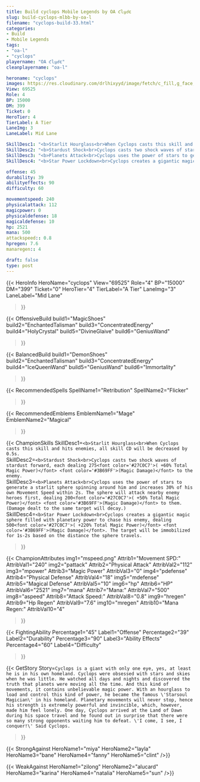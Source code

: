 ```yaml
---
title: Build cyclops Mobile Legends by OA ƈlყძε
slug: build-cyclops-mlbb-by-oa-l
filename: "cyclops-build-33.html"
categories: 
- Build 
- Mobile Legends
tags: 
- "oa-l"
- "cyclops"
playername: "OA ƈlყძε"
cleanplayername: "oa-l"

heroname: "cyclops"
images: https://res.cloudinary.com/drlhixyyd/image/fetch/c_fill,g_face,f_auto/https://cdn2-build.mobagenie.my.id/p/images/banner/full/cyclops.jpg
View: 69525 
Role: 4 
BP: 15000
DM: 399 
Ticket: 0 
HeroTier: 4 
TierLabel: A Tier 
LaneImg: 3
LaneLabel: Mid Lane 

SkillDesc1: "<b>Starlit Hourglass<br>When Cyclops casts this skill and hits enemies, all skill CD will be decreased by 0.5s."   
SkillDesc2: "<b>Stardust Shock<br>Cyclops casts two shock waves of stardust forward, each dealing 275<font color='#27C0C7'>( +60% Total Magic Power)</font> <font color='#3B69FF'>(Magic Damage)</font> to the enemy."   
SkillDesc3: "<b>Planets Attack<br>Cyclops uses the power of stars to generate a starlit sphere spinning around him and increases 30% of his own Movement Speed within 2s. The sphere will attack nearby enemy heroes first, dealing 200<font color='#27C0C7'>( +50% Total Magic Power)</font> <font color='#3B69FF'>(Magic Damage)</font> to them. (Damage dealt to the same target will decay.)"   
SkillDesc4: "<b>Star Power Lockdown<br>Cyclops creates a gigantic magic sphere filled with planetary power to chase his enemy, dealing 500<font color='#27C0C7'>( +220% Total Magic Power)</font> <font color='#3B69FF'>(Magic Damage)</font>. The target will be immobilized for 1s-2s based on the distance the sphere travels."  

offense: 45 
durability: 39 
abilityeffects: 90 
difficulty: 60 

movementspeed: 240
physicalattack: 112
magicpower: 0
physicaldefense: 18
magicaldefense: 10
hp: 2521
mana: 500
attackspeed:: 0.8
hpregen: 7.6
manaregen:: 4

draft: false
type: post
---
```


{{< HeroInfo 
HeroName="cyclops" 
View="69525" 
Role="4" 
BP="15000" 
DM="399" 
Ticket="0" 
HeroTier="4" 
TierLabel="A Tier" 
LaneImg="3" 
LaneLabel="Mid Lane" 
>}}
 
{{< OffensiveBuild 
build1="MagicShoes"  
build2="EnchantedTalisman" 
build3="ConcentratedEnergy" 
build4="HolyCrystal" 
build5="DivineGlaive" 
build6="GeniusWand" 
>}} 

{{< BalancedBuild 
build1="DemonShoes"  
build2="EnchantedTalisman" 
build3="ConcentratedEnergy" 
build4="IceQueenWand" 
build5="GeniusWand" 
build6="Immortality" 
>}}


{{< RecommendedSpells 
SpellName1="Retribution" 
SpellName2="Flicker" 
>}}  

{{< RecommendedEmblems 
EmblemName1="Mage" 
EmblemName2="Magical" 
>}}   

{{< ChampionSkills 
SkillDesc1=`<b>Starlit Hourglass<br>When Cyclops casts this skill and hits enemies, all skill CD will be decreased by 0.5s.`   
SkillDesc2=`<b>Stardust Shock<br>Cyclops casts two shock waves of stardust forward, each dealing 275<font color='#27C0C7'>( +60% Total Magic Power)</font> <font color='#3B69FF'>(Magic Damage)</font> to the enemy.`   
SkillDesc3=`<b>Planets Attack<br>Cyclops uses the power of stars to generate a starlit sphere spinning around him and increases 30% of his own Movement Speed within 2s. The sphere will attack nearby enemy heroes first, dealing 200<font color='#27C0C7'>( +50% Total Magic Power)</font> <font color='#3B69FF'>(Magic Damage)</font> to them. (Damage dealt to the same target will decay.)`   
SkillDesc4=`<b>Star Power Lockdown<br>Cyclops creates a gigantic magic sphere filled with planetary power to chase his enemy, dealing 500<font color='#27C0C7'>( +220% Total Magic Power)</font> <font color='#3B69FF'>(Magic Damage)</font>. The target will be immobilized for 1s-2s based on the distance the sphere travels.`   
>}}

{{< ChampionAttributes
img1="mspeed.png" Attrib1="Movement SPD:" AttribVal1="240"
img2="pattack" Attrib2="Physical Attack" AttribVal2="112"
img3="mpower" Attrib3="Magic Power" AttribVal3="0"
img4="pdefense" Attrib4="Physical Defense" AttribVal4="18"
img5="mdefense" Attrib5="Magical Defense" AttribVal5="10"
img6="hp" Attrib6="HP" AttribVal6="2521"
img7="mana" Attrib7="Mana:" AttribVal7="500"
img8="aspeed" Attrib8="Attack Speed:" AttribVal8="0.8"
img9="hregen" Attrib9="Hp Regen" AttribVal9="7.6"
img10="mregen" Attrib10="Mana Regen:" AttribVal10="4"
>}}


{{< FightingAbility
Percentage1="45" Label1="Offense"
Percentage2="39" Label2="Durability"
Percentage3="90" Label3="Ability Effects"
Percentage4="60" Label4="Difficulty"
 >}}

{{< GetStory 
Story=` Cyclops is a giant with only one eye, yes, at least he is in his own homeland. Cyclops were obsessed with stars and skies when he was little. He watched all days and nights and discovered the truth that planets were moving all the time. And this kind of movements, it contains unbelievable magic power. With an hourglass to load and control this kind of power, he became the famous \'Starsoul Magician\' in his homeland. Planetary movements will never stop, hence his strength is extremely powerful and invincible, which, however, made him feel lonely. One day, Cyclops arrived at the Land of Dawn during his space travel and he found out in surprise that there were so many strong opponents waiting him to defeat. \'I come, I see, I conquer!\' Said Cyclops. ` 
>}}

{{< StrongAgainst 
HeroName1="miya"
HeroName2="layla"
HeroName3="bane"
HeroName4="fanny"
HeroName5="clint"
/>}}

{{< WeakAgainst
HeroName1="zilong"
HeroName2="alucard"
HeroName3="karina"
HeroName4="natalia"
HeroName5="sun"
/>}}
